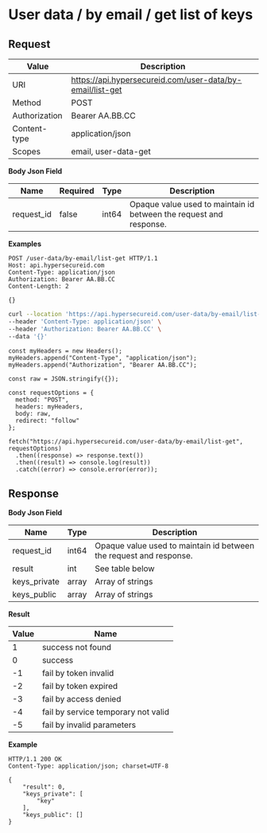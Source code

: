 # User data / by email / get list of keys

## Request

Value              | Description 
-------------------|---------------
URI                | https://api.hypersecureid.com/user-data/by-email/list-get
Method             | POST 
Authorization      | Bearer AA.BB.CC 
Content-type       | application/json
Scopes             | email, user-data-get

**Body Json Field**

Name               | Required | Type           | Description
-------------------|----------|----------------|---------------------
request_id         | false    | int64          | Opaque value used to maintain id between the request and response.

**Examples**

```HTTP
POST /user-data/by-email/list-get HTTP/1.1
Host: api.hypersecureid.com
Content-Type: application/json
Authorization: Bearer AA.BB.CC
Content-Length: 2

{}
```
```bash
curl --location 'https://api.hypersecureid.com/user-data/by-email/list-get' \
--header 'Content-Type: application/json' \
--header 'Authorization: Bearer AA.BB.CC' \
--data '{}'
```
```JS
const myHeaders = new Headers();
myHeaders.append("Content-Type", "application/json");
myHeaders.append("Authorization", "Bearer AA.BB.CC");

const raw = JSON.stringify({});

const requestOptions = {
  method: "POST",
  headers: myHeaders,
  body: raw,
  redirect: "follow"
};

fetch("https://api.hypersecureid.com/user-data/by-email/list-get", requestOptions)
  .then((response) => response.text())
  .then((result) => console.log(result))
  .catch((error) => console.error(error));
```

## Response

**Body Json Field**

Name                    | Type          | Description
------------------------|---------------|---------------------
request_id              | int64         | Opaque value used to maintain id between the request and response.
result                  | int           | See table below
keys_private            | array         | Array of strings
keys_public             | array         | Array of strings

**Result**

| Value  | Name 
| ------ | ----------------------------------- 
| 1      | success not found                   
| 0      | success                             
| -1     | fail by token invalid               
| -2     | fail by token expired               
| -3     | fail by access denied               
| -4     | fail by service temporary not valid 
| -5     | fail by invalid parameters          

**Example**

```HTTP
HTTP/1.1 200 OK
Content-Type: application/json; charset=UTF-8

{
    "result": 0,
    "keys_private": [
        "key"
    ],
    "keys_public": []
}
```